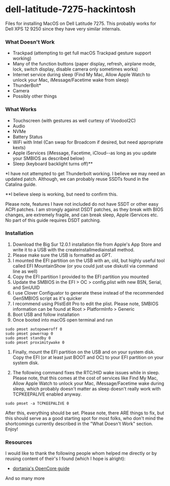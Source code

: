 # dell-latitude-7275-hackintosh
Files for installing MacOS on Dell Latitude 7275. This probably works for Dell XPS 12 9250 since they have very similar internals.

### What Doesn't Work

* Trackpad (attempting to get full macOS Trackpad gesture support working)
* Many of the function buttons (paper display, refresh, airplane mode, lock, switch display, disable camera only sometimes works)
* Internet service during sleep (Find My Mac, Allow Apple Watch to unlock your Mac, iMessage/Facetime wake from sleep)
* ThunderBolt*
* Camera
* Possibly other things

### What Works

* Touchscreen (with gestures as well curtesy of VoodooI2C)
* Audio
* NVMe
* Battery Status
* WiFi with Intel (Can swap for Broadcom if desired, but need appropriate kexts)
* Apple iServices (iMessage, Facetime, iCloud--as long as you update your SMBIOS as described below)
* Sleep (keyboard backlight turns off)**

*I have not attempted to get Thunderbolt working. I believe we may need an updated patch. Although, we can probably reuse SSDTs found in the Catalina guide.

**I believe sleep is working, but need to confirm this.

Please note, features I have not included do not have SSDT or other easy ACPI patches. I am strongly against DSDT patches, as they break with BIOS changes, are extremely fragile, and can break sleep, Apple iServices etc. No part of this guide requires DSDT patching.

### Installation

1. Download the Big Sur 12.0.1 installation file from Apple's App Store and write it to a USB with the createinstallmediainstall method.
  1. Please make sure the USB is formatted as GPT.
1. I mounted the EFI partition on the USB with an, old, but highly useful tool called EFI MountainShow (or you could just use diskutil via command line as well)
1. Copy the EFI partition I provided to the EFI partition you mounted
1. Update the SMBIOS in the EFI > OC > config.plist with new BSN, Serial, and SmUUID
  1. I use Clover Configuator to generate these instead of the recommended GenSMBIOS script as it's quicker
  1. I recommend using PlistEdit Pro to edit the plist. Please note, SMBIOS information can be found at Root > PlatformInfo > Generic
1. Boot USB and follow installation
1. Once booted into macOS open terminal and run

```
sudo pmset autopoweroff 0
sudo pmset powernap 0
sudo pmset standby 0
sudo pmset proximitywake 0
```

1. Finally, mount the EFI partition on the USB and on your system disk. Copy the EFI (or at least just BOOT and OC) to your EFI partition on your system disk.

1. The following command fixes the RTC/HID wake issues while in sleep. Please note, that this comes at the cost of services like Find My Mac, Allow Apple Watch to unlock your Mac, iMessage/Facetime wake during sleep, which probably doesn't matter as sleep doesn't really work with TCPKEEPALIVE enabled anyway.

```
sudo pmset -a TCPKEEPALIVE 0
```

After this, everything should be set. Please note, there ARE things to fix, but this should serve as a good starting spot for most folks, who don't mind the shortcomings currently described in the "What Doesn't Work" section. Enjoy!

### Resources

I would like to thank the following people whom helped me directly or by reusing content of their's I found (which I hope is alright):

* [dortania's ​OpenCore guide](https://dortania.github.io/)

And so many more
